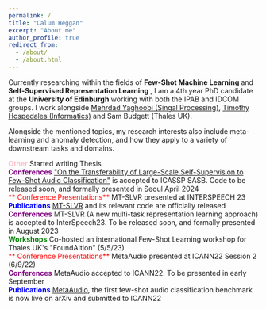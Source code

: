 ```yaml
---
permalink: /
title: "Calum Heggan"
excerpt: "About me"
author_profile: true
redirect_from: 
  - /about/
  - /about.html
---
```


Currently researching within the fields of <b>Few-Shot Machine Learning </b> and <b>Self-Supervised Representation Learning </b>, I am a 4th year PhD candidate at the <b>University of Edinburgh</b> working with both the IPAB and IDCOM groups. I work alongside [Mehrdad Yaghoobi (Singal Processing)](https://scholar.google.com/citations?user=ljyqX34AAAAJ&hl=en&oi=ao), [Timothy Hospedales (Informatics)](https://scholar.google.com/citations?user=nHhtvqkAAAAJ&hl=en) and Sam Budgett (Thales UK). 

Alongside the mentioned topics, my research interests also include meta-learning and anomaly detection, and how they apply to a variety of downstream tasks and domains.

<span style="color:pink"> **Other** </span> Started writing Thesis <br/>
<span style="color:purple"> **Conferences** </span>  ["On the Transferability of Large-Scale Self-Supervision to Few-Shot Audio Classification"](https://arxiv.org/pdf/2402.01274.pdf)  is accepted to ICASSP SASB. Code to be released soon, and formally presented in Seoul April 2024<br/>
<span style="color:red"> ** Conference Presentations** </span> MT-SLVR presented at INTERSPEECH 23<br/>
<span style="color:blue"> **Publications** </span> [MT-SLVR](https://arxiv.org/abs/2305.17191) and its relevant code are officially released <br/>
<span style="color:purple"> **Conferences** </span> MT-SLVR (A new multi-task representation learning approach) is accepted to InterSpeech23. To be released soon, and formally presented in August 2023<br/>
<span style="color:green"> **Workshops** </span> Co-hosted an international Few-Shot Learning workshop for Thales UK's "FoundAItion" (5/5/23)<br/>
<span style="color:red"> ** Conference Presentations** </span> MetaAudio presented at ICANN22 Session 2 (6/9/22)<br/>
<span style="color:purple"> **Conferences** </span> MetaAudio accepted to ICANN22. To be presented in early September<br/>
<span style="color:blue"> **Publications** </span> [MetaAudio](https://arxiv.org/abs/2204.02121), the first few-shot audio classification benchmark is now live on arXiv and submitted to ICANN22<br/>


<!-- <span style="color:red"> **Talks** </span> Presented work at Thales PhD and Thales PCC days (April/May 2023)<br/> -->
<!-- <span style="color:red"> **Talks** </span> Presented work at Thales PhD and Thales PCC days (April/May 2023)<br/>
<span style="color:red"> **Talks** </span> Presented an introduction to meta and few-shot learning to the IDCOM Institute<br/>
<span style="color:red"> **Talks** </span> Presented preliminary research to Thales UK research group <br/> -->

























<!-- A data-driven personal website
======
Like many other Jekyll-based GitHub Pages templates, academicpages makes you separate the website's content from its form. The content & metadata of your website are in structured markdown files, while various other files constitute the theme, specifying how to transform that content & metadata into HTML pages. You keep these various markdown (.md), YAML (.yml), HTML, and CSS files in a public GitHub repository. Each time you commit and push an update to the repository, the [GitHub pages](https://pages.github.com/) service creates static HTML pages based on these files, which are hosted on GitHub's servers free of charge.

Many of the features of dynamic content management systems (like Wordpress) can be achieved in this fashion, using a fraction of the computational resources and with far less vulnerability to hacking and DDoSing. You can also modify the theme to your heart's content without touching the content of your site. If you get to a point where you've broken something in Jekyll/HTML/CSS beyond repair, your markdown files describing your talks, publications, etc. are safe. You can rollback the changes or even delete the repository and start over -- just be sure to save the markdown files! Finally, you can also write scripts that process the structured data on the site, such as [this one](https://github.com/academicpages/academicpages.github.io/blob/master/talkmap.ipynb) that analyzes metadata in pages about talks to display [a map of every location you've given a talk](https://academicpages.github.io/talkmap.html).

Getting started
======
1. Register a GitHub account if you don't have one and confirm your e-mail (required!)
2. Fork [this repository](https://github.com/academicpages/academicpages.github.io) by clicking the "fork" button in the top right. 
3. Go to the repository's settings (rightmost item in the tabs that start with "Code", should be below "Unwatch"). Rename the repository "[your GitHub username].github.io", which will also be your website's URL.
4. Set site-wide configuration and create content & metadata (see below -- also see [this set of diffs](http://archive.is/3TPas) showing what files were changed to set up [an example site](https://getorg-testacct.github.io) for a user with the username "getorg-testacct")
1. Upload any files (like PDFs, .zip files, etc.) to the files/ directory. They will appear at https://[your GitHub username].github.io/files/example.pdf.  
2. Check status by going to the repository settings, in the "GitHub pages" section

Site-wide configuration
------
The main configuration file for the site is in the base directory in [_config.yml](https://github.com/academicpages/academicpages.github.io/blob/master/_config.yml), which defines the content in the sidebars and other site-wide features. You will need to replace the default variables with ones about yourself and your site's github repository. The configuration file for the top menu is in [_data/navigation.yml](https://github.com/academicpages/academicpages.github.io/blob/master/_data/navigation.yml). For example, if you don't have a portfolio or blog posts, you can remove those items from that navigation.yml file to remove them from the header. 

Create content & metadata
------
For site content, there is one markdown file for each type of content, which are stored in directories like _publications, _talks, _posts, _teaching, or _pages. For example, each talk is a markdown file in the [_talks directory](https://github.com/academicpages/academicpages.github.io/tree/master/_talks). At the top of each markdown file is structured data in YAML about the talk, which the theme will parse to do lots of cool stuff. The same structured data about a talk is used to generate the list of talks on the [Talks page](https://academicpages.github.io/talks), each [individual page](https://academicpages.github.io/talks/2012-03-01-talk-1) for specific talks, the talks section for the [CV page](https://academicpages.github.io/cv), and the [map of places you've given a talk](https://academicpages.github.io/talkmap.html) (if you run this [python file](https://github.com/academicpages/academicpages.github.io/blob/master/talkmap.py) or [Jupyter notebook](https://github.com/academicpages/academicpages.github.io/blob/master/talkmap.ipynb), which creates the HTML for the map based on the contents of the _talks directory).

**Markdown generator**

I have also created [a set of Jupyter notebooks](https://github.com/academicpages/academicpages.github.io/tree/master/markdown_generator
) that converts a CSV containing structured data about talks or presentations into individual markdown files that will be properly formatted for the academicpages template. The sample CSVs in that directory are the ones I used to create my own personal website at stuartgeiger.com. My usual workflow is that I keep a spreadsheet of my publications and talks, then run the code in these notebooks to generate the markdown files, then commit and push them to the GitHub repository.

How to edit your site's GitHub repository
------
Many people use a git client to create files on their local computer and then push them to GitHub's servers. If you are not familiar with git, you can directly edit these configuration and markdown files directly in the github.com interface. Navigate to a file (like [this one](https://github.com/academicpages/academicpages.github.io/blob/master/_talks/2012-03-01-talk-1.md) and click the pencil icon in the top right of the content preview (to the right of the "Raw | Blame | History" buttons). You can delete a file by clicking the trashcan icon to the right of the pencil icon. You can also create new files or upload files by navigating to a directory and clicking the "Create new file" or "Upload files" buttons. 

Example: editing a markdown file for a talk
![Editing a markdown file for a talk](/images/editing-talk.png)

For more info
------
More info about configuring academicpages can be found in [the guide](https://academicpages.github.io/markdown/). The [guides for the Minimal Mistakes theme](https://mmistakes.github.io/minimal-mistakes/docs/configuration/) (which this theme was forked from) might also be helpful. -->